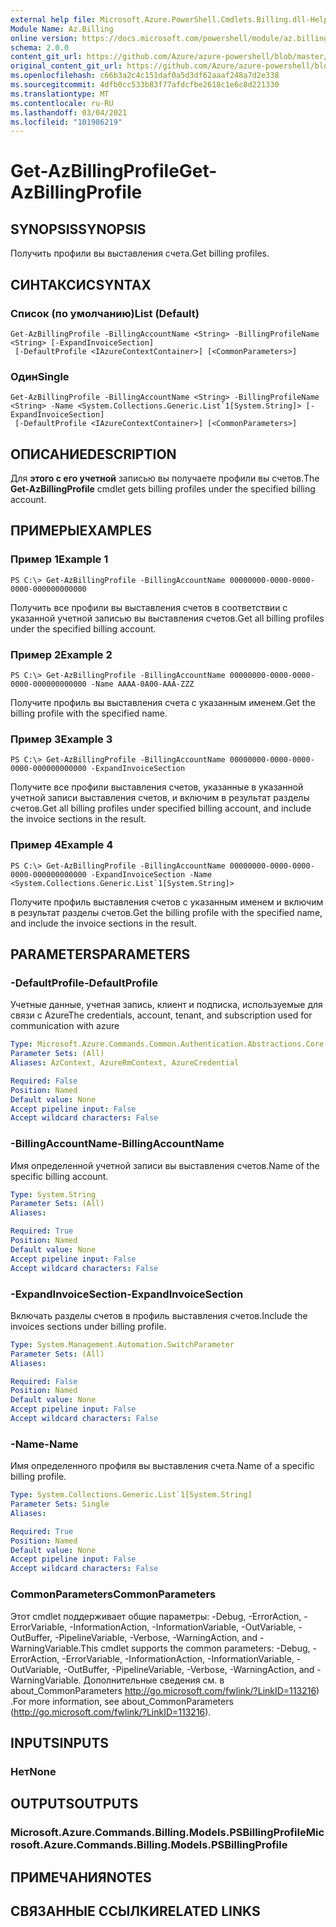```yaml
---
external help file: Microsoft.Azure.PowerShell.Cmdlets.Billing.dll-Help.xml
Module Name: Az.Billing
online version: https://docs.microsoft.com/powershell/module/az.billing/get-azbillingprofile
schema: 2.0.0
content_git_url: https://github.com/Azure/azure-powershell/blob/master/src/Billing/Billing/help/Get-AzBillingProfile.md
original_content_git_url: https://github.com/Azure/azure-powershell/blob/master/src/Billing/Billing/help/Get-AzBillingProfile.md
ms.openlocfilehash: c66b3a2c4c151daf0a5d3df62aaaf248a7d2e338
ms.sourcegitcommit: 4dfb0cc533b83f77afdcfbe2618c1e6c8d221330
ms.translationtype: MT
ms.contentlocale: ru-RU
ms.lasthandoff: 03/04/2021
ms.locfileid: "101986219"
---
```

# <span data-ttu-id="858e8-101">Get-AzBillingProfile</span><span class="sxs-lookup"><span data-stu-id="858e8-101">Get-AzBillingProfile</span></span>

## <span data-ttu-id="858e8-102">SYNOPSIS</span><span class="sxs-lookup"><span data-stu-id="858e8-102">SYNOPSIS</span></span>
<span data-ttu-id="858e8-103">Получить профили вы выставления счета.</span><span class="sxs-lookup"><span data-stu-id="858e8-103">Get billing profiles.</span></span>

## <span data-ttu-id="858e8-104">СИНТАКСИС</span><span class="sxs-lookup"><span data-stu-id="858e8-104">SYNTAX</span></span>

### <span data-ttu-id="858e8-105">Список (по умолчанию)</span><span class="sxs-lookup"><span data-stu-id="858e8-105">List (Default)</span></span>
```
Get-AzBillingProfile -BillingAccountName <String> -BillingProfileName <String> [-ExpandInvoiceSection]
 [-DefaultProfile <IAzureContextContainer>] [<CommonParameters>]
```

### <span data-ttu-id="858e8-106">Один</span><span class="sxs-lookup"><span data-stu-id="858e8-106">Single</span></span>
```
Get-AzBillingProfile -BillingAccountName <String> -BillingProfileName <String> -Name <System.Collections.Generic.List`1[System.String]> [-ExpandInvoiceSection]
 [-DefaultProfile <IAzureContextContainer>] [<CommonParameters>]
```

## <span data-ttu-id="858e8-107">ОПИСАНИЕ</span><span class="sxs-lookup"><span data-stu-id="858e8-107">DESCRIPTION</span></span>
<span data-ttu-id="858e8-108">Для **этого с его учетной** записью вы получаете профили вы счетов.</span><span class="sxs-lookup"><span data-stu-id="858e8-108">The **Get-AzBillingProfile** cmdlet gets billing profiles under the specified billing account.</span></span> 

## <span data-ttu-id="858e8-109">ПРИМЕРЫ</span><span class="sxs-lookup"><span data-stu-id="858e8-109">EXAMPLES</span></span>

### <span data-ttu-id="858e8-110">Пример 1</span><span class="sxs-lookup"><span data-stu-id="858e8-110">Example 1</span></span>
```
PS C:\> Get-AzBillingProfile -BillingAccountName 00000000-0000-0000-0000-000000000000
```

<span data-ttu-id="858e8-111">Получить все профили вы выставления счетов в соответствии с указанной учетной записью вы выставления счетов.</span><span class="sxs-lookup"><span data-stu-id="858e8-111">Get all billing profiles under the specified billing account.</span></span>

### <span data-ttu-id="858e8-112">Пример 2</span><span class="sxs-lookup"><span data-stu-id="858e8-112">Example 2</span></span>
```
PS C:\> Get-AzBillingProfile -BillingAccountName 00000000-0000-0000-0000-000000000000 -Name AAAA-0A00-AAA-ZZZ
```

<span data-ttu-id="858e8-113">Получите профиль вы выставления счета с указанным именем.</span><span class="sxs-lookup"><span data-stu-id="858e8-113">Get the billing profile with the specified name.</span></span>

### <span data-ttu-id="858e8-114">Пример 3</span><span class="sxs-lookup"><span data-stu-id="858e8-114">Example 3</span></span>
```
PS C:\> Get-AzBillingProfile -BillingAccountName 00000000-0000-0000-0000-000000000000 -ExpandInvoiceSection
```

<span data-ttu-id="858e8-115">Получите все профили выставления счетов, указанные в указанной учетной записи выставления счетов, и включим в результат разделы счетов.</span><span class="sxs-lookup"><span data-stu-id="858e8-115">Get all billing profiles under specified billing account, and include the invoice sections in the result.</span></span>

### <span data-ttu-id="858e8-116">Пример 4</span><span class="sxs-lookup"><span data-stu-id="858e8-116">Example 4</span></span>
```
PS C:\> Get-AzBillingProfile -BillingAccountName 00000000-0000-0000-0000-000000000000 -ExpandInvoiceSection -Name <System.Collections.Generic.List`1[System.String]>
```

<span data-ttu-id="858e8-117">Получите профиль выставления счетов с указанным именем и включим в результат разделы счетов.</span><span class="sxs-lookup"><span data-stu-id="858e8-117">Get the billing profile with the specified name, and include the invoice sections in the result.</span></span>

## <span data-ttu-id="858e8-118">PARAMETERS</span><span class="sxs-lookup"><span data-stu-id="858e8-118">PARAMETERS</span></span>

### <span data-ttu-id="858e8-119">-DefaultProfile</span><span class="sxs-lookup"><span data-stu-id="858e8-119">-DefaultProfile</span></span>
<span data-ttu-id="858e8-120">Учетные данные, учетная запись, клиент и подписка, используемые для связи с Azure</span><span class="sxs-lookup"><span data-stu-id="858e8-120">The credentials, account, tenant, and subscription used for communication with azure</span></span>

```yaml
Type: Microsoft.Azure.Commands.Common.Authentication.Abstractions.Core.IAzureContextContainer
Parameter Sets: (All)
Aliases: AzContext, AzureRmContext, AzureCredential

Required: False
Position: Named
Default value: None
Accept pipeline input: False
Accept wildcard characters: False
```

### <span data-ttu-id="858e8-121">-BillingAccountName</span><span class="sxs-lookup"><span data-stu-id="858e8-121">-BillingAccountName</span></span>
<span data-ttu-id="858e8-122">Имя определенной учетной записи вы выставления счетов.</span><span class="sxs-lookup"><span data-stu-id="858e8-122">Name of the specific billing account.</span></span>

```yaml
Type: System.String
Parameter Sets: (All)
Aliases:

Required: True
Position: Named
Default value: None
Accept pipeline input: False
Accept wildcard characters: False
```

### <span data-ttu-id="858e8-123">-ExpandInvoiceSection</span><span class="sxs-lookup"><span data-stu-id="858e8-123">-ExpandInvoiceSection</span></span>
<span data-ttu-id="858e8-124">Включать разделы счетов в профиль выставления счетов.</span><span class="sxs-lookup"><span data-stu-id="858e8-124">Include the invoices sections under billing profile.</span></span>

```yaml
Type: System.Management.Automation.SwitchParameter
Parameter Sets: (All)
Aliases:

Required: False
Position: Named
Default value: None
Accept pipeline input: False
Accept wildcard characters: False
```

### <span data-ttu-id="858e8-125">-Name</span><span class="sxs-lookup"><span data-stu-id="858e8-125">-Name</span></span>
<span data-ttu-id="858e8-126">Имя определенного профиля вы выставления счета.</span><span class="sxs-lookup"><span data-stu-id="858e8-126">Name of a specific billing profile.</span></span>

```yaml
Type: System.Collections.Generic.List`1[System.String]
Parameter Sets: Single
Aliases:

Required: True
Position: Named
Default value: None
Accept pipeline input: False
Accept wildcard characters: False
```

### <span data-ttu-id="858e8-127">CommonParameters</span><span class="sxs-lookup"><span data-stu-id="858e8-127">CommonParameters</span></span>
<span data-ttu-id="858e8-128">Этот cmdlet поддерживает общие параметры: -Debug, -ErrorAction, -ErrorVariable, -InformationAction, -InformationVariable, -OutVariable, -OutBuffer, -PipelineVariable, -Verbose, -WarningAction, and -WarningVariable.</span><span class="sxs-lookup"><span data-stu-id="858e8-128">This cmdlet supports the common parameters: -Debug, -ErrorAction, -ErrorVariable, -InformationAction, -InformationVariable, -OutVariable, -OutBuffer, -PipelineVariable, -Verbose, -WarningAction, and -WarningVariable.</span></span> <span data-ttu-id="858e8-129">Дополнительные сведения см. в about_CommonParameters http://go.microsoft.com/fwlink/?LinkID=113216) .</span><span class="sxs-lookup"><span data-stu-id="858e8-129">For more information, see about_CommonParameters (http://go.microsoft.com/fwlink/?LinkID=113216).</span></span>

## <span data-ttu-id="858e8-130">INPUTS</span><span class="sxs-lookup"><span data-stu-id="858e8-130">INPUTS</span></span>

### <span data-ttu-id="858e8-131">Нет</span><span class="sxs-lookup"><span data-stu-id="858e8-131">None</span></span>

## <span data-ttu-id="858e8-132">OUTPUTS</span><span class="sxs-lookup"><span data-stu-id="858e8-132">OUTPUTS</span></span>

### <span data-ttu-id="858e8-133">Microsoft.Azure.Commands.Billing.Models.PSBillingProfile</span><span class="sxs-lookup"><span data-stu-id="858e8-133">Microsoft.Azure.Commands.Billing.Models.PSBillingProfile</span></span>

## <span data-ttu-id="858e8-134">ПРИМЕЧАНИЯ</span><span class="sxs-lookup"><span data-stu-id="858e8-134">NOTES</span></span>

## <span data-ttu-id="858e8-135">СВЯЗАННЫЕ ССЫЛКИ</span><span class="sxs-lookup"><span data-stu-id="858e8-135">RELATED LINKS</span></span>
